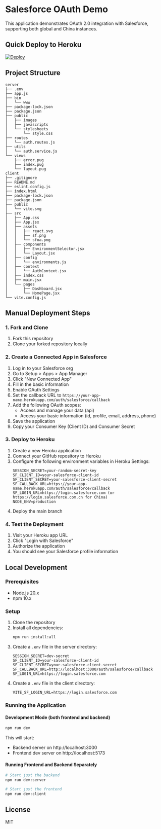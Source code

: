 # Salesforce OAuth Demo

This application demonstrates OAuth 2.0 integration with Salesforce, supporting both global and China instances.

## Quick Deploy to Heroku

[![Deploy](https://www.herokucdn.com/deploy/button.svg)](https://heroku.com/deploy)

## Project Structure

```
server
├── .env
├── app.js
├── bin
│   └── www
├── package-lock.json
├── package.json
├── public
│   ├── images
│   ├── javascripts
│   └── stylesheets
│       └── style.css
├── routes
│   └── auth.routes.js
├── utils
│   └── auth.service.js
└── views
    ├── error.pug
    ├── index.pug
    └── layout.pug
client
├── .gitignore
├── README.md
├── eslint.config.js
├── index.html
├── package-lock.json
├── package.json
├── public
│   └── vite.svg
├── src
│   ├── App.css
│   ├── App.jsx
│   ├── assets
│   │   ├── react.svg
│   │   ├── sf.png
│   │   └── sfoa.png
│   ├── components
│   │   ├── EnvironmentSelector.jsx
│   │   └── Layout.jsx
│   ├── config
│   │   └── environments.js
│   ├── context
│   │   └── AuthContext.jsx
│   ├── index.css
│   ├── main.jsx
│   └── pages
│       ├── Dashboard.jsx
│       └── HomePage.jsx
└── vite.config.js

```

## Manual Deployment Steps

### 1. Fork and Clone

1. Fork this repository
2. Clone your forked repository locally

### 2. Create a Connected App in Salesforce

1. Log in to your Salesforce org
2. Go to Setup > Apps > App Manager
3. Click "New Connected App"
4. Fill in the basic information
5. Enable OAuth Settings
6. Set the callback URL to `https://your-app-name.herokuapp.com/auth/salesforce/callback`
7. Add the following OAuth scopes:
    - Access and manage your data (api)
    - Access your basic information (id, profile, email, address, phone)
8. Save the application
9. Copy your Consumer Key (Client ID) and Consumer Secret

### 3. Deploy to Heroku

1. Create a new Heroku application
2. Connect your GitHub repository to Heroku
3. Configure the following environment variables in Heroku Settings:
    ```
    SESSION_SECRET=your-random-secret-key
    SF_CLIENT_ID=your-salesforce-client-id
    SF_CLIENT_SECRET=your-salesforce-client-secret
    SF_CALLBACK_URL=https://your-app-name.herokuapp.com/auth/salesforce/callback
    SF_LOGIN_URL=https://login.salesforce.com (or https://login.salesforce.com.cn for China)
    NODE_ENV=production
    ```
4. Deploy the main branch

### 4. Test the Deployment

1. Visit your Heroku app URL
2. Click "Login with Salesforce"
3. Authorize the application
4. You should see your Salesforce profile information

## Local Development

### Prerequisites

-   Node.js 20.x
-   npm 10.x

### Setup

1. Clone the repository
2. Install all dependencies:
    ```bash
    npm run install:all
    ```
3. Create a `.env` file in the server directory:
    ```
    SESSION_SECRET=dev-secret
    SF_CLIENT_ID=your-salesforce-client-id
    SF_CLIENT_SECRET=your-salesforce-client-secret
    SF_CALLBACK_URL=http://localhost:3000/auth/salesforce/callback
    SF_LOGIN_URL=https://login.salesforce.com
    ```
4. Create a `.env` file in the client directory:
    ```
    VITE_SF_LOGIN_URL=https://login.salesforce.com
    ```

### Running the Application

#### Development Mode (both frontend and backend)

```bash
npm run dev
```

This will start:

-   Backend server on http://localhost:3000
-   Frontend dev server on http://localhost:5173

#### Running Frontend and Backend Separately

```bash
# Start just the backend
npm run dev:server

# Start just the frontend
npm run dev:client
```

## License

MIT
